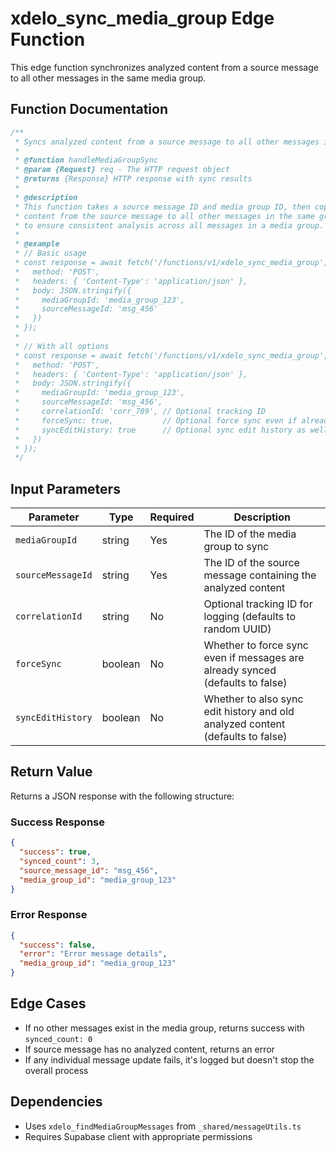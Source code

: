 # xdelo_sync_media_group Edge Function

This edge function synchronizes analyzed content from a source message to all other messages in the same media group.

## Function Documentation

```typescript
/**
 * Syncs analyzed content from a source message to all other messages in the same media group
 * 
 * @function handleMediaGroupSync
 * @param {Request} req - The HTTP request object
 * @returns {Response} HTTP response with sync results
 * 
 * @description
 * This function takes a source message ID and media group ID, then copies the analyzed
 * content from the source message to all other messages in the same group. It's used
 * to ensure consistent analysis across all messages in a media group.
 * 
 * @example
 * // Basic usage
 * const response = await fetch('/functions/v1/xdelo_sync_media_group', {
 *   method: 'POST',
 *   headers: { 'Content-Type': 'application/json' },
 *   body: JSON.stringify({
 *     mediaGroupId: 'media_group_123',
 *     sourceMessageId: 'msg_456'
 *   })
 * });
 * 
 * // With all options
 * const response = await fetch('/functions/v1/xdelo_sync_media_group', {
 *   method: 'POST',
 *   headers: { 'Content-Type': 'application/json' },
 *   body: JSON.stringify({
 *     mediaGroupId: 'media_group_123',
 *     sourceMessageId: 'msg_456',
 *     correlationId: 'corr_789', // Optional tracking ID
 *     forceSync: true,           // Optional force sync even if already synced
 *     syncEditHistory: true      // Optional sync edit history as well
 *   })
 * });
 */
```

## Input Parameters

| Parameter | Type | Required | Description |
|-----------|------|----------|-------------|
| `mediaGroupId` | string | Yes | The ID of the media group to sync |
| `sourceMessageId` | string | Yes | The ID of the source message containing the analyzed content |
| `correlationId` | string | No | Optional tracking ID for logging (defaults to random UUID) |
| `forceSync` | boolean | No | Whether to force sync even if messages are already synced (defaults to false) |
| `syncEditHistory` | boolean | No | Whether to also sync edit history and old analyzed content (defaults to false) |

## Return Value

Returns a JSON response with the following structure:

### Success Response

```json
{
  "success": true,
  "synced_count": 3,
  "source_message_id": "msg_456",
  "media_group_id": "media_group_123"
}
```

### Error Response

```json
{
  "success": false,
  "error": "Error message details",
  "media_group_id": "media_group_123"
}
```

## Edge Cases

- If no other messages exist in the media group, returns success with `synced_count: 0`
- If source message has no analyzed content, returns an error
- If any individual message update fails, it's logged but doesn't stop the overall process

## Dependencies

- Uses `xdelo_findMediaGroupMessages` from `_shared/messageUtils.ts`
- Requires Supabase client with appropriate permissions
